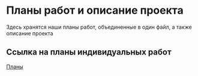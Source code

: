 # Планы работ и описание проекта
Здесь хранятся наши планы работ, объединенные в один файл, а также описание проекта

## Ссылка на планы индивидуальных работ
[Планы](Индивидуальные_планы.docx)
